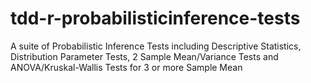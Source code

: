 # tdd-r-probabilisticinference-tests
A suite of Probabilistic Inference Tests including Descriptive Statistics, Distribution Parameter Tests, 2 Sample Mean/Variance Tests and ANOVA/Kruskal-Wallis Tests for 3 or more Sample Mean
